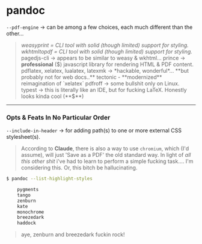 # pandoc

`--pdf-engine` -> can be among a few choices, each much different than the other...
> *weasyprint = CLI tool with solid (though limited) support for styling.*
> *wkhtmltopdf = CLI tool with solid (though limited) support for styling.*
> pagedjs-cli -> appears to be similar to weasy & wkhtml...
> prince -> **professional** ($) javascript library for rendering HTML & PDF content.
> pdflatex, xelatex, lualatex, latexmk -> *hackable, wonderful*... **but probably not for web docs..**
> tectonic - **modernized** reimagination of `xelatex`
> pdfroff -> some bullshit only on Linux.
> typest -> this is literally like an IDE, but for fucking LaTeX. Honestly looks kinda cool (**$**)
---
### Opts & Feats In No Particular Order

`--include-in-header` -> for adding path(s) to one or more external CSS stylesheet(s).
> According to **Claude**, there is also a way to use `chromium`, which (I'd assume), will just 'Save as a PDF' the old standard way. In light of *all this other shit* i've had to learn to perform a simple fucking task.... I'm considering this. Or, this bitch be hallucinating.

```sh
$ pandoc --list-highlight-styles

    pygments
    tango
    zenburn
    kate
    monochrome
    breezedark
    haddock
```
> aye, zenburn and breezedark fuckin rock!



